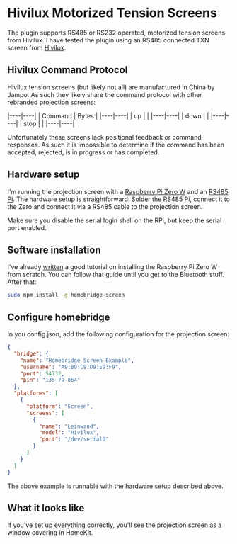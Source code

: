# Hivilux Motorized Tension Screens

The plugin supports RS485 or RS232 operated, motorized tension screens from Hivilux. I have tested the plugin using 
an RS485 connected TXN screen from [Hivilux](https://www.hivilux.de).

## Hivilux Command Protocol

Hivilux tension screens (but likely not all) are manufactured in China by Jampo. As such they likely share the command 
protocol with other rebranded projection screens:

|----|----|
| Command | Bytes |
|----|----|
| up | |
|----|----|
| down | |
|----|----|
| stop | |
|----|----|

Unfortunately these screens lack positional feedback or command responses. As such it is impossible to determine if the
command has been accepted, rejected, is in progress or has completed.

## Hardware setup

I'm running the projection screen with a [Raspberry Pi Zero W](https://www.raspberrypi.org/products/raspberry-pi-zero-w/) and an [RS485 Pi](https://www.abelectronics.co.uk/p/77/RS485-Pi). The hardware setup is straightforward: Solder the RS485 Pi, connect it to the Zero and connect it
via a RS485 cable to the projection screen.

Make sure you disable the serial login shell on the RPi, but keep the serial port enabled.

## Software installation

I've already [written](https://github.com/grover/homebridge-ranger/blob/HEAD/docs/install/raspberrypi.md) a good tutorial on installing the Raspberry Pi Zero W from scratch. You can follow that guide until you get to the Bluetooth stuff. After that:

```bash
sudo npm install -g homebridge-screen
```

## Configure homebridge

In you config.json, add the following configuration for the projection screen:

```json
{
  "bridge": {
    "name": "Homebridge Screen Example",
    "username": "A9:B9:C9:D9:E9:F9",
    "port": 54732,
    "pin": "135-79-864"
  },
  "platforms": [
    {
      "platform": "Screen",
      "screens": [
        {
          "name": "Leinwand",
          "model": "Hivilux",
          "port": "/dev/serial0"
        }
      ]
    }
  ]
}
```

The above example is runnable with the hardware setup described above.

## What it looks like

If you've set up everything correctly, you'll see the projection screen as a window covering in HomeKit.
